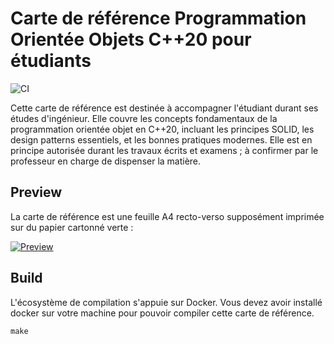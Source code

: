 # Carte de référence Programmation Orientée Objets C++20 pour étudiants

![CI](https://github.com/heig-tin-info/refcard-oop/actions/workflows/ci.yml/badge.svg?branch=master)

Cette carte de référence est destinée à accompagner l'étudiant durant ses études d'ingénieur. Elle couvre les concepts fondamentaux de la programmation orientée objet en C++20, incluant les principes SOLID, les design patterns essentiels, et les bonnes pratiques modernes. Elle est en principe autorisée durant les travaux écrits et examens ; à confirmer par le professeur en charge de dispenser la matière.

## Preview

La carte de référence est une feuille A4 recto-verso supposément imprimée sur du papier cartonné verte :

[![Preview]([preview.png](https://github.com/heig-tin-info/refcard-oop/releases/latest/download/preview.png))](https://github.com/heig-tin-info/refcard-oop/releases/latest/download/refcard-oop.pdf)

## Build

L'écosystème de compilation s'appuie sur Docker. Vous devez avoir installé docker sur votre machine pour pouvoir compiler cette carte de référence.

```
make
```
